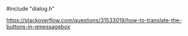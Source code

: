 #include "dialog.h"

https://stackoverflow.com/questions/31533019/how-to-translate-the-buttons-in-qmessagebox
